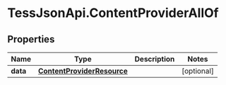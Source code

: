 # TessJsonApi.ContentProviderAllOf

## Properties

Name | Type | Description | Notes
------------ | ------------- | ------------- | -------------
**data** | [**ContentProviderResource**](ContentProviderResource.md) |  | [optional] 


